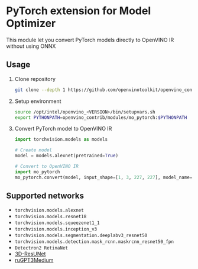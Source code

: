 # PyTorch extension for Model Optimizer

This module let you convert PyTorch models directly to OpenVINO IR without using ONNX

## Usage

1. Clone repository

    ```bash
    git clone --depth 1 https://github.com/openvinotoolkit/openvino_contrib
    ```

2. Setup environment

    ```bash
    source /opt/intel/openvino_<VERSION>/bin/setupvars.sh
    export PYTHONPATH=openvino_contrib/modules/mo_pytorch:$PYTHONPATH
    ```

3. Convert PyTorch model to OpenVINO IR

    ```python
    import torchvision.models as models

    # Create model
    model = models.alexnet(pretrained=True)

    # Convert to OpenVINO IR
    import mo_pytorch
    mo_pytorch.convert(model, input_shape=[1, 3, 227, 227], model_name='alexnet')
    ```

## Supported networks

* `torchvision.models.alexnet`
* `torchvision.models.resnet18`
* `torchvision.models.squeezenet1_1`
* `torchvision.models.inception_v3`
* `torchvision.models.segmentation.deeplabv3_resnet50`
* `torchvision.models.detection.mask_rcnn.maskrcnn_resnet50_fpn`
* `Detectron2 RetinaNet`
* [3D-ResUNet](https://github.com/CBICA/BrainMaGe)
* [ruGPT3Medium](https://github.com/sberbank-ai/ru-gpts)
